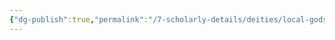 ```yaml
---
{"dg-publish":true,"permalink":"/7-scholarly-details/deities/local-gods/zametsu/","noteIcon":""}
---
```


